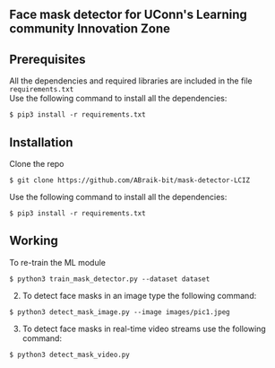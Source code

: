 ## Face mask detector for UConn's Learning community Innovation Zone

## Prerequisites

All the dependencies and required libraries are included in the file <code>requirements.txt</code>  
Use the following command to install all the dependencies:
```
$ pip3 install -r requirements.txt
```

## Installation
Clone the repo
```
$ git clone https://github.com/ABraik-bit/mask-detector-LCIZ
```
Use the following command to install all the dependencies:
```
$ pip3 install -r requirements.txt
```


## Working

To re-train the ML module
```
$ python3 train_mask_detector.py --dataset dataset
```

2. To detect face masks in an image type the following command: 
```
$ python3 detect_mask_image.py --image images/pic1.jpeg
```

3. To detect face masks in real-time video streams use the following command:
```
$ python3 detect_mask_video.py 
```
